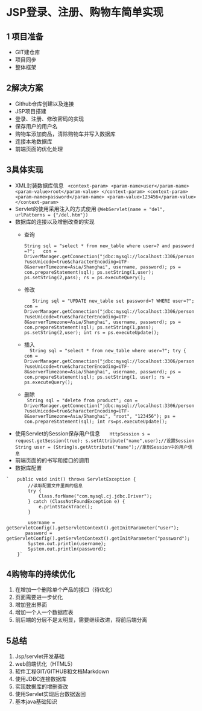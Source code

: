 # JSP登录、注册、购物车简单实现
## 1 项目准备
  + GIT建仓库
  + 项目同步
  + 整体框架
## 2解决方案
  + Github仓库创建以及连接
  + JSP项目搭建
  + 登录、注册、修改密码的实现
  + 保存用户的用户名
  + 购物车添加商品，清除购物车并写入数据库
  + 连接本地数据库
  + 前端页面的优化处理
## 3具体实现 
  + XML封装数据库信息
    ` <context-param>
           <param-name>user</param-name>
           <param-value>root</param-value>
       </context-param>
       <context-param>
           <param-name>password</param-name>
           <param-value>123456</param-value>
       </context-param>`
   + Servlet的使用采用注入的方式使用
      `@WebServlet(name = "del", urlPatterns = {"/del.htm"})`
   + 数据库的连接以及增删改查的实现
      + 查询
      
          `String sql = "select * from new_table where user=? and password =?";  
                 con = DriverManager.getConnection("jdbc:mysql://localhost:3306/person?useUnicode=true&characterEncoding=UTF-8&serverTimezone=Asia/Shanghai", username, password);
                 ps = con.prepareStatement(sql);
                 ps.setString(1,user);
                 ps.setString(2,pass);
                 rs = ps.executeQuery();`
      + 修改
      
        `   String sql = "UPDATE new_table set password=? WHERE user=?";
            con = DriverManager.getConnection("jdbc:mysql://localhost:3306/person?useUnicode=true&characterEncoding=UTF-8&serverTimezone=Asia/Shanghai", username, password);
                   ps = con.prepareStatement(sql);
                   ps.setString(1,pass);
                   ps.setString(2,user);
                   int rs = ps.executeUpdate();`  
      + 插入    
        `  String sql = "select * from new_table where user=?";
                 try {
                     con = DriverManager.getConnection("jdbc:mysql://localhost:3306/person?useUnicode=true&characterEncoding=UTF-8&serverTimezone=Asia/Shanghai", username, password);
                     ps = con.prepareStatement(sql);
                     ps.setString(1, user);
                     rs = ps.executeQuery();`  
      + 删除    
          ` String sql = "delete from product";
                       con = DriverManager.getConnection("jdbc:mysql://localhost:3306/person?useUnicode=true&characterEncoding=UTF-8&serverTimezone=Asia/Shanghai", "root", "123456");
                       ps = con.prepareStatement(sql);
                       int rs=ps.executeUpdate();`
   + 使用Servlet的Session保存用户信息
      `   HttpSession s = request.getSession(true);
                    s.setAttribute("name",user);//设置Session
       String user = (String)s.getAttribute("name");//拿到Session中的用户信息`
   + 前端页面的的书写和接口的调用   
   + 数据库配置

    `   public void init() throws ServletException {
            //读取配置文件里面的信息
            try {
                Class.forName("com.mysql.cj.jdbc.Driver");
            } catch (ClassNotFoundException e) {
                e.printStackTrace();
            }
    
            username = getServletConfig().getServletContext().getInitParameter("user");
           password = getServletConfig().getServletContext().getInitParameter("password");
            System.out.println(username);
            System.out.println(password);
        }`

## 4购物车的持续优化
  1. 在增加一个删除单个产品的接口（待优化）
  2. 页面需要进一步优化
  3. 增加登出界面
  4. 增加一个人一个数据库表
  5. 前后端的分层不是太明显，需要继续改进，将前后端分离
## 5总结
  1. Jsp/servlet开发基础
  2. web前端优化（HTML5）
  3. 软件工程GIT/GITHUB和文档Markdown
  4. 使用JDBC连接数据库
  5. 实现数据库的增删查改
  6. 使用Servlet实现后台数据返回
  7. 基本java基础知识
